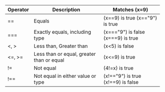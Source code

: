 | Operator | Description                               | Matches (x=9)                          |
| -------- | ----------------------------------------- | -------------------------------------- |
| ==       | Equals                                    | (x\==9) is true (x\=="9") is true      |
| ===      | Exactly equals, including type            | (x\=\=="9") is false (x\=\==9) is true |
| <, >     | Less than, Greater than                   | (x<5) is false                         |
| <=, >=   | Less than or equal, greater than or equal | (x<=9) is true                         |
| !=       | Not equal                                 | (4!=x) is true                         |
| !==      | Not equal in either value or type         | (x!=\="9") is true (x!\==9) is false   |


